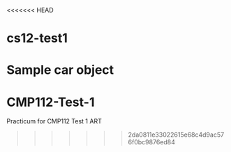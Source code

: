 <<<<<<< HEAD
# cs12-test1
Sample car object 
=======
# CMP112-Test-1
Practicum for CMP112 Test 1 ART
>>>>>>> 2da0811e33022615e68c4d9ac576f0bc9876ed84

